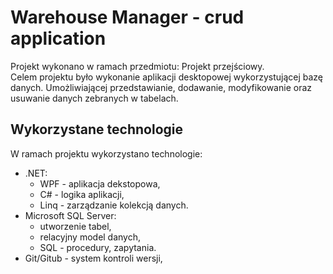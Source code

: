 # Warehouse Manager - crud application

Projekt wykonano w ramach przedmiotu: Projekt przejściowy.    
Celem projektu było wykonanie aplikacji desktopowej wykorzystującej bazę danych. Umożliwiającej przedstawianie, dodawanie, modyfikowanie oraz usuwanie danych zebranych w tabelach. 

## Wykorzystane technologie
W ramach projektu wykorzystano technologie:
  - .NET:
    - WPF - aplikacja dekstopowa,
    - C# - logika aplikacji,
    - Linq - zarządzanie kolekcją danych.
  - Microsoft SQL Server:
    - utworzenie tabel,
    - relacyjny model danych,
    - SQL - procedury, zapytania.
  - Git/Gitub - system kontroli wersji,
